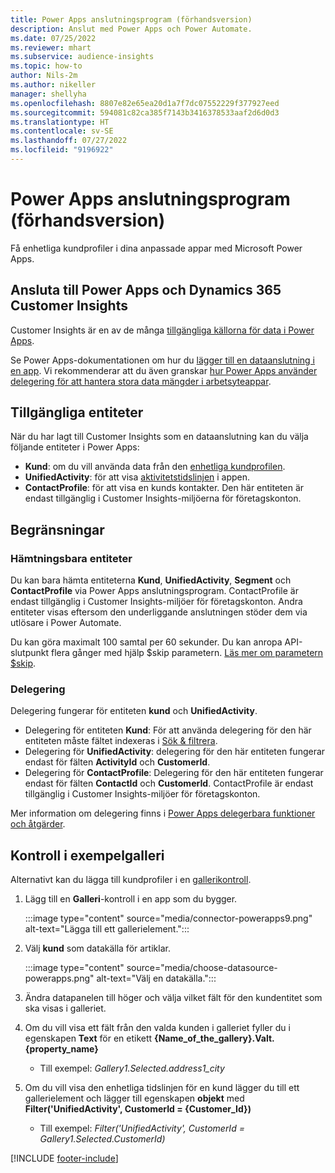 ```yaml
---
title: Power Apps anslutningsprogram (förhandsversion)
description: Anslut med Power Apps och Power Automate.
ms.date: 07/25/2022
ms.reviewer: mhart
ms.subservice: audience-insights
ms.topic: how-to
author: Nils-2m
ms.author: nikeller
manager: shellyha
ms.openlocfilehash: 8807e82e65ea20d1a7f7dc07552229f377927eed
ms.sourcegitcommit: 594081c82ca385f7143b3416378533aaf2d6d0d3
ms.translationtype: HT
ms.contentlocale: sv-SE
ms.lasthandoff: 07/27/2022
ms.locfileid: "9196922"
---
```

# <a name="power-apps-connector-preview"></a>Power Apps anslutningsprogram (förhandsversion)

Få enhetliga kundprofiler i dina anpassade appar med Microsoft Power Apps.

## <a name="connect-power-apps-and-dynamics-365-customer-insights"></a>Ansluta till Power Apps och Dynamics 365 Customer Insights

Customer Insights är en av de många [tillgängliga källorna för data i Power Apps](/powerapps/maker/canvas-apps/working-with-data-sources).

Se Power Apps-dokumentationen om hur du [lägger till en dataanslutning i en app](/powerapps/maker/canvas-apps/add-data-connection). Vi rekommenderar att du även granskar [hur Power Apps använder delegering för att hantera stora data mängder i arbetsyteappar](/powerapps/maker/canvas-apps/delegation-overview).

## <a name="available-entities"></a>Tillgängliga entiteter

När du har lagt till Customer Insights som en dataanslutning kan du välja följande entiteter i Power Apps:

- **Kund**: om du vill använda data från den [enhetliga kundprofilen](customer-profiles.md).
- **UnifiedActivity**: för att visa [aktivitetstidslinjen](activities.md) i appen.
- **ContactProfile**: för att visa en kunds kontakter. Den här entiteten är endast tillgänglig i Customer Insights-miljöerna för företagskonton.

## <a name="limitations"></a>Begränsningar

### <a name="retrievable-entities"></a>Hämtningsbara entiteter

Du kan bara hämta entiteterna **Kund**, **UnifiedActivity**, **Segment** och **ContactProfile** via Power Apps anslutningsprogram. ContactProfile är endast tillgänglig i Customer Insights-miljöer för företagskonton. Andra entiteter visas eftersom den underliggande anslutningen stöder dem via utlösare i Power Automate.

Du kan göra maximalt 100 samtal per 60 sekunder. Du kan anropa API-slutpunkt flera gånger med hjälp $skip parametern. [Läs mer om parametern $skip](/connectors/customerinsights/#get-items-from-an-entity).

### <a name="delegation"></a>Delegering

Delegering fungerar för entiteten **kund** och **UnifiedActivity**.

- Delegering för entiteten **Kund**: För att använda delegering för den här entiteten måste fältet indexeras i [Sök & filtrera](search-filter-index.md).  
- Delegering för **UnifiedActivity**: delegering för den här entiteten fungerar endast för fälten **ActivityId** och **CustomerId**.  
- Delegering för **ContactProfile**: Delegering för den här entiteten fungerar endast för fälten **ContactId** och **CustomerId**. ContactProfile är endast tillgänglig i Customer Insights-miljöer för företagskonton.

Mer information om delegering finns i [Power Apps delegerbara funktioner och åtgärder](/powerapps/maker/canvas-apps/delegation-overview).

## <a name="example-gallery-control"></a>Kontroll i exempelgalleri

Alternativt kan du lägga till kundprofiler i en [gallerikontroll](/powerapps/maker/canvas-apps/add-gallery).

1. Lägg till en **Galleri**-kontroll i en app som du bygger.
  
   :::image type="content" source="media/connector-powerapps9.png" alt-text="Lägga till ett gallerielement.":::

1. Välj **kund** som datakälla för artiklar.

   :::image type="content" source="media/choose-datasource-powerapps.png" alt-text="Välj en datakälla.":::

1. Ändra datapanelen till höger och välja vilket fält för den kundentitet som ska visas i galleriet.

1. Om du vill visa ett fält från den valda kunden i galleriet fyller du i egenskapen **Text** för en etikett **{Name_of_the_gallery}.Valt.{property_name}**  
    - Till exempel: _Gallery1.Selected.address1_city_

1. Om du vill visa den enhetliga tidslinjen för en kund lägger du till ett gallerielement och lägger till egenskapen **objekt** med **Filter('UnifiedActivity', CustomerId = {Customer_Id})**  
    - Till exempel: _Filter('UnifiedActivity', CustomerId = Gallery1.Selected.CustomerId)_

[!INCLUDE [footer-include](includes/footer-banner.md)]
